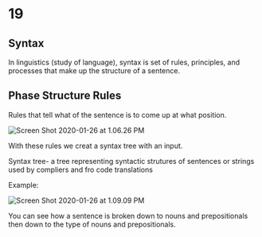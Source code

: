 # 19

## Syntax

In linguistics \(study of language\), syntax is set of rules, principles, and processes that make up the structure of a sentence.

## Phase Structure Rules

Rules that tell what of the sentence is to come up at what position.

![Screen Shot 2020-01-26 at 1.06.26 PM](https://github.com/bitprj/curriculum/tree/248f3736c723250c63af1faf364df8bd633b83d7/Users/jiaxianjuliama/Desktop/NLP/Screen%20Shot%202020-01-26%20at%201.06.26%20PM.png)

With these rules we creat a syntax tree with an input.

Syntax tree- a tree representing syntactic strutures of sentences or strings used by compliers and fro code translations

Example:

![Screen Shot 2020-01-26 at 1.09.09 PM](https://github.com/bitprj/curriculum/tree/248f3736c723250c63af1faf364df8bd633b83d7/Users/jiaxianjuliama/Desktop/NLP/Screen%20Shot%202020-01-26%20at%201.09.09%20PM.png)

You can see how a sentence is broken down to nouns and prepositionals then down to the type of nouns and prepositionals.

